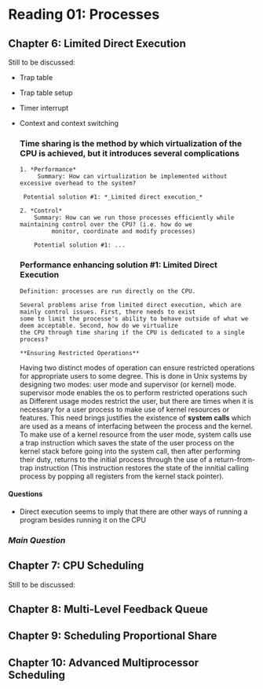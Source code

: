 # Reading 01: Processes

## Chapter 6: Limited Direct Execution

Still to be discussed:
+ Trap table
+ Trap table setup
+ Timer interrupt
+ Context and context switching



  ### Time sharing is the method by which virtualization of the CPU is achieved, but it introduces several complications

      1. *Performance*
      	   Summary: How can virtualization be implemented without excessive overhead to the system?

	   Potential solution #1: *_Limited direct execution_*
	     
      2. *Control*
      	  Summary: How can we run those processes efficiently while maintaining control over the CPU? (i.e. how do we
	           monitor, coordinate and modify processes)

          Potential solution #1: ...

  ### Performance enhancing solution #1: Limited Direct Execution

      Definition: processes are run directly on the CPU.

      Several problems arise from limited direct execution, which are mainly control issues. First, there needs to exist
      some to limit the processe's ability to behave outside of what we deem acceptable. Second, how do we virtualize
      the CPU through time sharing if the CPU is dedicated to a single process?

      **Ensuring Restricted Operations**
	Having two distinct modes of operation can ensure restricted operations for appropriate users to some degree.
	This is done in Unix systems by designing two modes: user mode and supervisor (or kernel) mode.
	supervisor mode enables the os to perform restricted operations such as 
	  Different usage modes restrict the user, but there are times when it is necessary for a user process to
	make use of kernel resources or features. This need brings justifies the existence of **system calls** which
	are used as a means of interfacing between the process and the kernel. To make use of a kernel resource from
	the user mode, system calls use a trap instruction which saves the state of the user process on the kernel
	stack before going into the system call, then after performing their duty, returns to the initial process through
	the use of a return-from-trap instruction (This instruction restores the state of the innitial calling process by popping all registers from the kernel stack pointer).


#### Questions
+  Direct execution seems to imply that there are other ways of running a program besides running it on the CPU

### *Main Question*



## Chapter 7: CPU Scheduling

Still to be discussed:


## Chapter 8: Multi-Level Feedback Queue

## Chapter 9: Scheduling Proportional Share

## Chapter 10: Advanced Multiprocessor Scheduling